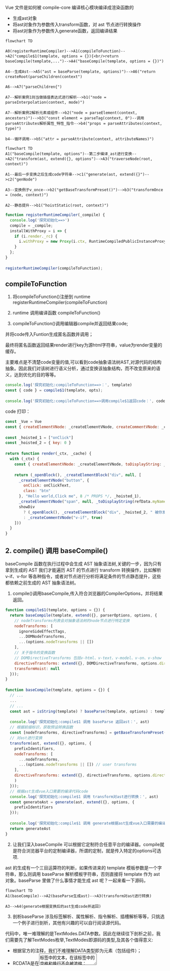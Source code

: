 
Vue 文件是如何被 compile-core 编译核心模块编译成渲染函数的
* 生成ast对象
* 将ast对象作为参数传入transform函数，对 ast 节点进行转换操作
* 将ast对象作为参数传入generate函数，返回编译结果

```mermaid
flowchart TD

A0(registerRuntimeCompiler)-->A1(compileToFunction)-->A2("compile$1(template, options = {}){<br/>return baseCompile(template,...")-->A4("baseCompile(template, options = {})")

A4--生成Ast-->A5("ast = baseParse(template, options)")-->A6("return createRoot(parseChildren(context")

A6-->A7("parseChildren{")

A7--解析案例1则当做插值表达式进行解析-->b1("node = parseInterpolation(context, mode)")

A7--解析案例2解析元素或组件-->b2("node = parseElement(context, ancestors)")-->b3("const element = parseTag(context, 0")--调用parseAttributes解析属性_特性_指令-->b4("props = parseAttributes(context, type)")

b4--循环调用-->b5("attr = parseAttribute(context, attributeNames)")
```

```mermaid
flowchart TD
A1("baseCompile(template, options")--第二步编译_ast进行变换-->A2("transform(ast, extend({}, options")-->A3("traverseNode(root, context)")

A1--最后一步变换之后生成code字符串-->c1("generate(ast, extend({}")-->c2("genNode")

A3--变换例子v_once-->b2("getBaseTransformPreset()")-->b3("transformOnce = (node, context)")

A2--静态提升-->b1("hoistStatic(root, context)")
```

```javaScript
function registerRuntimeCompiler(_compile) {
  console.log('探究初始化==>')
  compile = _compile;
  installWithProxy = i => {
    if (i.render._rc) {
      i.withProxy = new Proxy(i.ctx, RuntimeCompiledPublicInstanceProxyHandlers);
    }
  };
}

registerRuntimeCompiler(compileToFunction);
```

## compileToFunction
1. 将compileToFunction()注册到 runtime registerRuntimeCompiler(compileToFunction)

2. runtime 调用编译函数 compileToFunction()
3. compileToFunction()调用编辑器compile并返回结果code;

并将code传入Funtion生成匿名函数并调用；

最终将匿名函数返回结果render进行key为源html字符串，value为render变量的缓存。


主要难点是不清楚code变量的值,可以看到code抽象语法树AST,对源代码的结构抽象。因此我们对该树进行语义分析，通过变换该抽象结构，而不改变原来的语义，达到优化的目的等等。
```javaScript
console.log('探究初始化:compileToFunction==>：', template)
const { code } = compile$1(template, opts);

console.log('探究初始化:compileToFunction==>调用compile$1返回code：', code)
```

code 打印：
```javaScript
const _Vue = Vue
const { createElementVNode: _createElementVNode, createCommentVNode: _createCommentVNode } = _Vue

const _hoisted_1 = ["onClick"]
const _hoisted_2 = { key: 0 }

return function render(_ctx, _cache) {
  with (_ctx) {
    const { createElementVNode: _createElementVNode, toDisplayString: _toDisplayString, openBlock: _openBlock, createElementBlock: _createElementBlock, createCommentVNode: _createCommentVNode } = _Vue

    return (_openBlock(), _createElementBlock("div", null, [
      _createElementVNode("button", {
        onClick: onClickText,
        class: "btn"
      }, "Hello world,Click me", 8 /* PROPS */, _hoisted_1),
      _createElementVNode("span", null, _toDisplayString(refData.myName) + "-" + _toDisplayString(msg) + "-" + _toDisplayString(info.msg2), 1 /* TEXT */),
      showDiv
        ? (_openBlock(), _createElementBlock("div", _hoisted_2, " 被你发现了 "))
        : _createCommentVNode("v-if", true)
    ]))
  }
}
```

## 2. compile() 调用 baseCompile()
baseCompile 函数在执行过程中会生成 AST 抽象语法树,关键的一步，因为只有拿到生成的 AST 我们才能遍历 AST 的节点进行 transform 转换操作，比如解析 v-if、v-for 等各种指令，或者对节点进行分析将满足条件的节点静态提升，这些都依赖之前生成的 AST 抽象语法树。

1. compile()调用baseCompile,传入符合浏览器的CompilerOptions，并将结果返回。
```javaScript
function compile$1(template, options = {}) {
  return baseCompile(template, extend({}, parserOptions, options, {
    // nodeTransforms列表会对抽象语法树的node节点进行特定变换
    nodeTransforms: [
      ignoreSideEffectTags,
      ...DOMNodeTransforms,
      ...(options.nodeTransforms || [])
    ],
    // 关于指令的变换函数 
    // DOMDirectiveTransforms 包括v-html、v-text、v-model、v-on、v-show
    directiveTransforms: extend({}, DOMDirectiveTransforms, options.directiveTransforms || {}),
    transformHoist: null
  }));
}

function baseCompile(template, options = {}) {
  // ...
  ...
  // ...
  const ast = isString(template) ? baseParse(template, options) : template;

  console.log('探究初始化:compile$1 调用 baseParse 返回ast：', ast)
  // 根据前缀标识，获取预设转换函数
  const [nodeTransforms, directiveTransforms] = getBaseTransformPreset();
  // 对ast进行变换
  transform(ast, extend({}, options, {
    prefixIdentifiers,
    nodeTransforms: [
      ...nodeTransforms,
      ...(options.nodeTransforms || []) // user transforms
    ],
    directiveTransforms: extend({}, directiveTransforms, options.directiveTransforms || {} // user transforms
    )
  }));
  // 根据ast生成vue入口需要的编译代码code
  console.log('探究初始化:compile$1 调用 transform对ast进行转换：', ast)
  const generateAst = generate(ast, extend({}, options, {
    prefixIdentifiers
  }));

  console.log('探究初始化:compile$1 调用 generate根据ast生成vue入口需要的编译代码code：', generateAst)
  return generateAst
}
```

2. 让我们深入baseCompile 可以根据它定制符合任意平台的编译器。compile就是符合浏览器平台的定制编译器，所谓的定制，就是传入特定的options可选项.

ast 的生成有一个三目运算符的判断，如果传进来的 template 模板参数是一个字符串，那么则调用 baseParse 解析模板字符串，否则直接将 template 作为 ast 对象。baseParse 里做了什么事情才能生成 ast 呢？一起来看一下源码，
```mermaid
flowchart TD
A1(baseCompile)-->A2(baseParse生成ast)-->A3(transform对ast进行转换)

A3-->A4(generate根据变换后的ast生成code并返回)
```

3. 剖析baseParse
涉及标签解析、属性解析、指令解析、插槽解析等等，只挑选一个例子进行剖析，其他有兴趣的可以自行阅读源代码。

代码中，唯一难理解的是TextModes.DATA参数。因此在继续往下剖析之前，我们需要先了解TextModes枚举,TextModes即源码的类型,及其各个值得意义:
* 根据官方的注释，我们不难理解DATA类型即为元素（包括组件）；
* RCDATA是在<textarea>标签中的文本，在该标签中的空格和换行不会被浓缩；
* RAWTEXT类型为<style>,<script>为中的代码，即JS与CSS；
* CDATA是普通前端比较少接触的<![CDATA[cdata]]>代码，这是使用于XML与XHTML中的注释，在该注释中的cdata代码将不会被解析器解析，而会当做普通文本处理;
* ATTRIBUTE_VALUE顾名思义，即是各个标签的属性。
```javaScript
export const enum TextModes {
  //          | Elements | Entities | End sign              | Inside of
  DATA, //    | ✔        | ✔        | End tags of ancestors |
  RCDATA, //  | ✘        | ✔        | End tag of the parent | <textarea>
  RAWTEXT, // | ✘        | ✘        | End tag of the parent | <style>,<script>
  CDATA,
  ATTRIBUTE_VALUE
}
```

```javaScript
const ast = isString(template) ? baseParse(template, options) : template;

function baseParse(content, options = {}) {
  const context = createParserContext(content, options);
  const start = getCursor(context);
  return createRoot(parseChildren(context, 0 /* TextModes.DATA */, []), getSelection(context, start));
}
```

createRoot该函数就是返回了一个 RootNode 类型的根节点对象，其中我们传入的 children 参数会被作为根节点的 children 参数。

这里非常好理解，按树型数据结构来想象就可以。

所以生成 ast 的关键点就会聚焦到 parseChildren 这个函数上来。parseChildren 函数如果不去看它的源码，见文之意也可以大致了解这是一个解析子节点的函数。接下来我们就来一起来看一下 AST 解析中最关键的 parseChildren 函数


## parseChildren 将正式进入解析阶段
parseChildren 函数接收三个参数，context：解析器上下文，mode：文本数据类型，ancestors：祖先节点数组。

而函数的执行中会首先从祖先节点中获取当前节点的父节点，确定命名空间，以及创建一个空数组，用来储存解析后的节点。之后会有一个 while 循环，判断是否到达了标签的关闭位置，如果不是需要关闭的标签，则在循环体内对源模板字符串进行分类解析。之后会有一段处理空白字符的逻辑，处理完成后返回解析好的 nodes 数组。在大家对于 parseChildren 的执行流程有一个初步理解之后，我们一起来看一下函数的核心，while 循环内的逻辑。

在 while 中解析器会判断文本数据的类型，只有当 TextModes 为 DATA 或 RCDATA 时会继续往下解析。

第一种情况就是判断是否需要解析 Vue 模板语法中的 “Mustache”语法 (双大括号) ，如果当前上下文中没有 v-pre 指令来跳过表达式，并且源模板字符串是以我们指定的分隔符开头的（此时 context.options.delimiters 中是双大括号），就会进行双大括号的解析。这里就可以发现，如果当你有特殊需求，不希望使用双大括号作为表达式插值，那么你只需要在编译前改变选项中的 delimiters 属性即可。

接下来会判断，如果第一个字符是 “<” 并且第二个字符是 '!'的话，会尝试解析注释标签，<!DOCTYPE 和 <!CDATA 这三种情况，对于 DOCTYPE 会进行忽略，解析成注释。

之后会判断当第二个字符是 “/” 的情况，“</” 已经满足了一个闭合标签的条件了，所以会尝试去匹配闭合标签。当第三个字符是 “>”，缺少了标签名字，会报错，并让解析器的进度前进三个字符，跳过 “</>”。

如果“</”开头，并且第三个字符是小写英文字符，解析器会解析结束标签。

如果源模板字符串的第一个字符是 “<”，第二个字符是小写英文字符开头，会调用 parseElement 函数来解析对应的标签。

当这个判断字符串字符的分支条件结束，并且没有解析出任何 node 节点，那么会将 node 作为文本类型，调用 parseText 进行解析。

最后将生成的节点添加进 nodes 数组，在函数结束时返回。

这就是 while 循环体内的逻辑，且是 parseChildren 中最重要的部分。在这个判断过程中，我们看到了双大括号语法的解析，看到了注释节点的怎样被解析的，也看到了开始标签和闭合标签的解析，以及文本内容的解析。

移除空白符的逻辑相对简单、且不是我们的重点。我们只需了解`RAWTEXT 和 RCDATA 类型的节点`，以及前文提到的<pre>标签中的文本（包括标签本身）和注释不会被去除空白符。其中RAWTEXT类型是JS和CSS代码，它们的空白符，是在进行生产构建时，由构建工具处理。

我们需要关注插值的解析与元素的解析部分。在判断是否插值的表达式中，我们可以注意到这样一个变量context.options.delimiters[0]。不知还有没印象，在上下文context中的options是我们在入口文件传入的自选项options，其中包括用户自定义选项。这说明，使用vue的开发者可以通过传入delimiters数组达到自定义定界符的目的，该参数的默认值是["{{","}}"]。
接着，我们继续剖析parseInterpolation解析函数，我们只讲解这一个解析案例，其他的解析函数都大同小异，若无特殊情况，都不再剖析其他解析函数。
```javaScript
function parseChildren(context, mode, ancestors) {
  // 获取最后一个祖先节点，即父节点，在上一小节中传入空数组，即没有父节点
  const parent = last(ancestors);
  // 父节点的命名空间，父节点不存在就默认取HTML命名空间，即解析时，对应节点会被当做HTML节点处理
  const ns = parent ? parent.ns : 0 /* Namespaces.HTML */;
  // 当前父节点的子节点数组
  const nodes = [];
  /* 递归解析:
  当标签未闭合时，解析对应节点
  根据上下文、节点类型和祖先节点判断是否到达结尾
  */
  while (!isEnd(context, mode, ancestors)) {
    // 获取需要解析的源码
    const s = context.source;
    // 声明子节点
    let node = undefined;
    if (mode === 0 /* TextModes.DATA */ || mode === 1 /* TextModes.RCDATA */) {

      /* 如果标签没有 v-pre 指令，源模板字符串以双大括号 `{{` 开头，按双大括号语法解析 */
      if (!context.inVPre && startsWith(s, context.options.delimiters[0])) {
        // 如果没有使用v-pre指令，且源码以的delimiters[0]选项存在，默认为'{{'，则当做插值表达式进行解析
        console.log('探究初始化==>其中一个解析案例1:如果没有使用v-pre指令，且源码以的delimiters[0]选项存在，默认为"{{"，则当做插值表达式进行解析,parseChildren调用 parseInterpolation,返回AST节点描述对象')
        node = parseInterpolation(context, mode);
      }
      else if (mode === 0 /* TextModes.DATA */ && s[0] === '<') {
        // https://html.spec.whatwg.org/multipage/parsing.html#tag-open-state
        // 如果是dom标签，按照HTML官网规范解析，以下是HTML官方“开始标签”解析算法
        if (s.length === 1) {
          // 如果是源码的最后一个字符，报边界错误
          emitError(context, 5 /* ErrorCodes.EOF_BEFORE_TAG_NAME */, 1);
        }

        // 如果源模板字符串的第以个字符位置是 `!`
        else if (s[1] === '!') {
          // https://html.spec.whatwg.org/multipage/parsing.html#markup-declaration-open-state
          // 如果以 '<!--' 开头，按注释解析
          // '<'后接'!'则，当做注释进行解析，以HTML官方算法解析注释。
          // 注释类型包括'<!--'、 '<!DOCTYPE'、'<![CDATA['三种
          if (startsWith(s, '<!--')) {
            node = parseComment(context);
          }
          else if (startsWith(s, '<!DOCTYPE')) {
            // Ignore DOCTYPE by a limitation.
            // 如果以 '<!DOCTYPE' 开头，忽略 DOCTYPE，当做伪注释解析
            node = parseBogusComment(context);
          }

          // 如果以 '<![CDATA[' 开头，又在 HTML 环境中，解析 CDATA
          else if (startsWith(s, '<![CDATA[')) {
            if (ns !== 0 /* Namespaces.HTML */) {
              node = parseCDATA(context, ancestors);
            }
            else {
              emitError(context, 1 /* ErrorCodes.CDATA_IN_HTML_CONTENT */);
              node = parseBogusComment(context);
            }
          }
          else {
            emitError(context, 11 /* ErrorCodes.INCORRECTLY_OPENED_COMMENT */);
            node = parseBogusComment(context);
          }
        }
        // 如果源模板字符串的第二个字符位置是 '/'
        else if (s[1] === '/') {
          // https://html.spec.whatwg.org/multipage/parsing.html#end-tag-open-state
          //  如果是'</'当做结束标签进行解析，依然使用HTML官方算法
          if (s.length === 2) {
            emitError(context, 5 /* ErrorCodes.EOF_BEFORE_TAG_NAME */, 2);
          }
          // 如果源模板字符串的第三个字符位置是 '>'，那么就是自闭合标签，前进三个字符的扫描位置
          else if (s[2] === '>') {
            emitError(context, 14 /* ErrorCodes.MISSING_END_TAG_NAME */, 2);
            advanceBy(context, 3);
            continue;
          }
          // 如果第三个字符位置是英文字符，解析结束标签
          else if (/[a-z]/i.test(s[2])) {
            emitError(context, 23 /* ErrorCodes.X_INVALID_END_TAG */);
            parseTag(context, 1 /* TagType.End */, parent);
            continue;
          }
          // 如果不是上述情况，则当做伪注释解析
          else {
            emitError(context, 12 /* ErrorCodes.INVALID_FIRST_CHARACTER_OF_TAG_NAME */, 2);
            node = parseBogusComment(context);
          }
        }
        // 解析结束标签
        // 如果标签的第二个字符是小写英文字符，则当做元素标签解析
        else if (/[a-z]/i.test(s[1])) {
          console.log('探究初始化==>其中一个解析案例3,如果是以[a-z]开头的标签，当做元素进行解析（包括组件），')
          node = parseElement(context, ancestors);
        }
        // 对2.x中<template>的兼容。在3.x中，若没有vue的官方指令，会被当做原生的dom标签
        // 如果第二个字符是 '?'，当做伪注释解析
        else if (s[1] === '?') {
          // 如果是'<?'报不支持该类型的标签，且当做注释进行解析
          emitError(context, 21 /* ErrorCodes.UNEXPECTED_QUESTION_MARK_INSTEAD_OF_TAG_NAME */, 1);
          node = parseBogusComment(context);
        }
        else {
          // 都不是这些情况，则报出第一个字符不是合法标签字符的错误。
          // 报非法字符串错误
          emitError(context, 12 /* ErrorCodes.INVALID_FIRST_CHARACTER_OF_TAG_NAME */, 1);
        }
      }
    }

    // 如果上述的情况解析完毕后，没有创建对应的节点，则当做文本来解析
    if (!node) {
      node = parseText(context, mode);
    }

    // 如果节点是数组，则遍历添加进 nodes 数组中，否则直接添加
    if (isArray(node)) {
      for (let i = 0; i < node.length; i++) {
        pushNode(nodes, node[i]);
      }
    }
    else {
      pushNode(nodes, node);
    }
  }
  // Whitespace handling strategy like v2
  // 标记是否移除空格,处理空白字符，提高输出效率
  let removedWhitespace = false;
  if (mode !== 2 /* TextModes.RAWTEXT */ && mode !== 1 /* TextModes.RCDATA */) {
    const shouldCondense = context.options.whitespace !== 'preserve';
    for (let i = 0; i < nodes.length; i++) {
      const node = nodes[i];
      if (node.type === 2 /* NodeTypes.TEXT */) {
        if (!context.inPre) {
          if (!/[^\t\r\n\f ]/.test(node.content)) {
            const prev = nodes[i - 1];
            const next = nodes[i + 1];
            // Remove if:
            // - the whitespace is the first or last node, or:
            // - (condense mode) the whitespace is between twos comments, or:
            // - (condense mode) the whitespace is between comment and element, or:
            // - (condense mode) the whitespace is between two elements AND contains newline
            if (!prev ||
              !next ||
              (shouldCondense &&
                ((prev.type === 3 /* NodeTypes.COMMENT */ &&
                  next.type === 3 /* NodeTypes.COMMENT */) ||
                  (prev.type === 3 /* NodeTypes.COMMENT */ &&
                    next.type === 1 /* NodeTypes.ELEMENT */) ||
                  (prev.type === 1 /* NodeTypes.ELEMENT */ &&
                    next.type === 3 /* NodeTypes.COMMENT */) ||
                  (prev.type === 1 /* NodeTypes.ELEMENT */ &&
                    next.type === 1 /* NodeTypes.ELEMENT */ &&
                    /[\r\n]/.test(node.content))))) {
              removedWhitespace = true;
              nodes[i] = null;
            }
            else {
              // Otherwise, the whitespace is condensed into a single space
              node.content = ' ';
            }
          }
          else if (shouldCondense) {
            // in condense mode, consecutive whitespaces in text are condensed
            // down to a single space.
            node.content = node.content.replace(/[\t\r\n\f ]+/g, ' ');
          }
        }
        else {
          // #6410 normalize windows newlines in <pre>:
          // in SSR, browsers normalize server-rendered \r\n into a single \n
          // in the DOM
          node.content = node.content.replace(/\r\n/g, '\n');
        }
      }
      // Remove comment nodes if desired by configuration.
      else if (node.type === 3 /* NodeTypes.COMMENT */ && !context.options.comments) {
        removedWhitespace = true;
        nodes[i] = null;
      }
    }
    if (context.inPre && parent && context.options.isPreTag(parent.tag)) {
      // remove leading newline per html spec
      // https://html.spec.whatwg.org/multipage/grouping-content.html#the-pre-element
      const first = nodes[0];
      if (first && first.type === 2 /* NodeTypes.TEXT */) {
        first.content = first.content.replace(/^\r?\n/, '');
      }
    }
  }
  // 移除空白字符，返回解析后的节点数组
  return removedWhitespace ? nodes.filter(Boolean) : nodes;
}
```


```javaScript
function parseInterpolation(context, mode) {
// 获取开始与结束定界符
const [open, close] = context.options.delimiters;
// 从开始定界符之后开始寻找结束定界符的索引
const closeIndex = context.source.indexOf(close, open.length);
// 如果找不到则报错
if (closeIndex === -1) {
  emitError(context, 25 /* ErrorCodes.X_MISSING_INTERPOLATION_END */);
  return undefined;
}
// 获取开始游标
const start = getCursor(context);
// 解析位置前进open.length长度，修改上下文context的source、offset、line、column
advanceBy(context, open.length);
// 插值表达式开始位置游标，初始化，之后修改
const innerStart = getCursor(context);
// 插值表达式结束位置游标，初始化，之后修改
const innerEnd = getCursor(context);
// 计算原生插值表达式长度
const rawContentLength = closeIndex - open.length;
// 获取原生插值表达式
const rawContent = context.source.slice(0, rawContentLength);
// DATA、RCDATA、ATTRIBUTE_VALUE类型且包含'&'，由自选项提供的decodeEntities函数进行解码，其他情况返回原文本
const preTrimContent = parseTextData(context, rawContentLength, mode);
// 获得去除前后空白符的表达式，用于之后计算原生表达式的开始与结束索引
const content = preTrimContent.trim();
// 获取前面空白符的最后索引作为偏移量
const startOffset = preTrimContent.indexOf(content);
// 如果偏移量大于零，根据原生插值与偏移量修改innerStart的位置描述
if (startOffset > 0) {
  advancePositionWithMutation(innerStart, rawContent, startOffset);
}
// 获取原生插值表达式的结束偏移量
const endOffset = rawContentLength - (preTrimContent.length - content.length - startOffset);
// 修改innerEnd位置描述
advancePositionWithMutation(innerEnd, rawContent, endOffset);
// context位置前进到结束定界符之后，结束解析
advanceBy(context, close.length);

console.log('探究初始化:其中一个解析案例:parseChildren调用 parseInterpolation 返回AST节点描述对象：')
return {
  type: 5 /* NodeTypes.INTERPOLATION */,
  content: {
    type: 4 /* NodeTypes.SIMPLE_EXPRESSION */,
    isStatic: false,
    // Set `isConstant` to false by default and will decide in transformExpression
    constType: 0 /* ConstantTypes.NOT_CONSTANT */,
    content,
    loc: getSelection(context, innerStart, innerEnd)
  },
  loc: getSelection(context, start)
};
}
```

通过这一小案列的解析，我们可以总结其他解析函数的工作流程，即抽取源码，改变上下文context的source以及位置信息，最后构建AST节点返回。AST节点除了type与loc属性必不可少之外，其他属性根据特定节点赋值。比如之后的标签解析，需要添加命名空间、标签名称、标签类型、标签属性、子AST节点数组、是否自闭合标签。其中type具有以下类型：
```javaScript
export const enum NodeTypes {
ROOT,
ELEMENT,
TEXT,
COMMENT,
SIMPLE_EXPRESSION,
INTERPOLATION,
ATTRIBUTE,
DIRECTIVE,
// containers
COMPOUND_EXPRESSION,
IF,
IF_BRANCH,
FOR,
TEXT_CALL,
// codegen
VNODE_CALL,
JS_CALL_EXPRESSION,
JS_OBJECT_EXPRESSION,
JS_PROPERTY,
JS_ARRAY_EXPRESSION,
JS_FUNCTION_EXPRESSION,
JS_CONDITIONAL_EXPRESSION,
JS_CACHE_EXPRESSION,

// ssr codegen
JS_BLOCK_STATEMENT,
JS_TEMPLATE_LITERAL,
JS_IF_STATEMENT,
JS_ASSIGNMENT_EXPRESSION,
JS_SEQUENCE_EXPRESSION,
JS_RETURN_STATEMENT
}
```

### 回到parseElement
在 while 的循环内，各个分支判断分支内，我们能看到 node 会接收各种节点类型的解析函数的返回值。而这里我会详细的说一下 parseElement 这个解析元素的函数，因为这是我们在模板中用的最频繁的场景。

该解析函数笼统来看分为简单的三步，解析开始标签 -> 递归解析子节点 -> 解析结束标签。

并始终在上下文context中维护inPre、inVPre字段，以此判断子节点是否处于pre标签内，或者具有v-pre指令的标签内。同时兼容2.x的inline-template属性，但是需要在自选项的compatConfig配置中显示配置COMPILER_INLINE_TEMPLATE为true或者声明MODE为非3版本(编译器的行为默认为3版本)，兼容属性才会被解析。由于inline-template在Vue3不再支持，小编也从未使用过inline-template，对其不是很了解，顾有兴趣的小伙伴可以到官网自行了解内联模板。

```javaScript
function parseElement(context, ancestors) {
  // Start tag.
  const wasInPre = context.inPre;
  const wasInVPre = context.inVPre;
  // 解析起始标签
  const parent = last(ancestors);
  console.log('探究初始化==>parseElement解析parseTag')
  const element = parseTag(context, 0 /* TagType.Start */, parent);
  const isPreBoundary = context.inPre && !wasInPre;
  const isVPreBoundary = context.inVPre && !wasInVPre;
  // 如果是自闭合的标签或者是空标签，则直接返回。voidTag例如： `<img>`, `<br>`, `<hr>`
  if (element.isSelfClosing || context.options.isVoidTag(element.tag)) {
    // #4030 self-closing <pre> tag
    if (isPreBoundary) {
      context.inPre = false;
    }
    if (isVPreBoundary) {
      context.inVPre = false;
    }
    return element;
  }
  // Children.
  // 递归的解析子节点
  ancestors.push(element);
  const mode = context.options.getTextMode(element, parent);
  const children = parseChildren(context, mode, ancestors);
  ancestors.pop();
  element.children = children;
  // End tag.
  // 解析结束标签
  if (startsWithEndTagOpen(context.source, element.tag)) {
    parseTag(context, 1 /* TagType.End */, parent);
  }
  else {
    emitError(context, 24 /* ErrorCodes.X_MISSING_END_TAG */, 0, element.loc.start);
    if (context.source.length === 0 && element.tag.toLowerCase() === 'script') {
      const first = children[0];
      if (first && startsWith(first.loc.source, '<!--')) {
        emitError(context, 8 /* ErrorCodes.EOF_IN_SCRIPT_HTML_COMMENT_LIKE_TEXT */);
      }
    }
  }
  element.loc = getSelection(context, element.loc.start);
  if (isPreBoundary) {
    context.inPre = false;
  }
  if (isVPreBoundary) {
    context.inVPre = false;
  }
  return element;
}
```



## 进入整个解析的重点parseTag:parseTag()用来解析开始标签、自闭合标签与结束标签

不过我们只关注其开始标签的部分。

首先我们会获取当前节点的父节点，然后调用 parseTag 函数解析。

parseTag 函数会按的执行大体是以下流程：
1. 首先匹配标签名。
2. 解析元素中的 attribute 属性，存储至 props 属性
3. 检测是否存在 v-pre 指令，若是存在的话，则修改 context 上下文中的 inVPre 属性为 true
4. 检测自闭合标签，如果是自闭合，则将 isSelfClosing 属性置为 true
5. 判断 tagType，是 ELEMENT 元素还是 COMPONENT 组件，或者 SLOT 插槽
6. 返回生成的 element 对象


```javaScript
function parseTag(context, type, parent) {
console.log('探究初始化==>我们的重点在这,parseTag()用来解析开始标签、自闭合标签与结束标签')
// Tag open.
const start = getCursor(context);
const match = /^<\/?([a-z][^\t\r\n\f />]*)/i.exec(context.source);
if (!context.inVPre) {
  if (tag === 'slot') {
    tagType = 2 /* ElementTypes.SLOT */;
  }
  else if (tag === 'template') {
    if (props.some(p => p.type === 7 /* NodeTypes.DIRECTIVE */ && isSpecialTemplateDirective(p.name))) {
      tagType = 3 /* ElementTypes.TEMPLATE */;
    }
  }
  else if (isComponent(tag, props, context)) {
    tagType = 1 /* ElementTypes.COMPONENT */;
  }
}

  // ...
  ...
  // ...
  return {
  type: 1 /* NodeTypes.ELEMENT */,
  ns,
  tag,
  tagType,
  props,
  isSelfClosing,
  children: [],
  loc: getSelection(context, start),
  codegenNode: undefined // to be created during transform phase
};
}
```

### parseTag()之isComponent vue是如何辨别组件与dom元素的

## parseAttribute
解析阶段一切的核心，解析开始标签的属性。包括一切属性、特性、指令、组件props。在parseAttribute上一层有parseAttributes函数、其主要作用是循环调用parseAttribute，并对解析出来的class空白符浓缩为一个空格，去除前后空白符。
```javaScript
function parseAttributes(context, type) {
const props = [];
const attributeNames = new Set();
while (context.source.length > 0 &&
  !startsWith(context.source, '>') &&
  !startsWith(context.source, '/>')) {
  if (startsWith(context.source, '/')) {
    emitError(context, 22 /* ErrorCodes.UNEXPECTED_SOLIDUS_IN_TAG */);
    advanceBy(context, 1);
    advanceSpaces(context);
    continue;
  }
  if (type === 1 /* TagType.End */) {
    emitError(context, 3 /* ErrorCodes.END_TAG_WITH_ATTRIBUTES */);
  }
  const attr = parseAttribute(context, attributeNames);
  // Trim whitespace between class
  // https://github.com/vuejs/core/issues/4251
  if (attr.type === 6 /* NodeTypes.ATTRIBUTE */ &&
    attr.value &&
    attr.name === 'class') {
    attr.value.content = attr.value.content.replace(/\s+/g, ' ').trim();
  }
  if (type === 0 /* TagType.Start */) {
    props.push(attr);
  }
  if (/^[^\t\r\n\f />]/.test(context.source)) {
    emitError(context, 15 /* ErrorCodes.MISSING_WHITESPACE_BETWEEN_ATTRIBUTES */);
  }
  advanceSpaces(context);
}
return props;
}

// 调用parseAttribute
function parseAttribute(context, nameSet) {
// Name.
const start = getCursor(context);
const match = /^[^\t\r\n\f />][^\t\r\n\f />=]*/.exec(context.source);
const name = match[0];
if (nameSet.has(name)) {
  emitError(context, 2 /* ErrorCodes.DUPLICATE_ATTRIBUTE */);
}
nameSet.add(name);
if (name[0] === '=') {
  emitError(context, 19 /* ErrorCodes.UNEXPECTED_EQUALS_SIGN_BEFORE_ATTRIBUTE_NAME */);
}
{
  const pattern = /["'<]/g;
  let m;
  while ((m = pattern.exec(name))) {
    emitError(context, 17 /* ErrorCodes.UNEXPECTED_CHARACTER_IN_ATTRIBUTE_NAME */, m.index);
  }
}
advanceBy(context, name.length);
// Value
let value = undefined;
if (/^[\t\r\n\f ]*=/.test(context.source)) {
  advanceSpaces(context);
  advanceBy(context, 1);
  advanceSpaces(context);
  value = parseAttributeValue(context);
  if (!value) {
    emitError(context, 13 /* ErrorCodes.MISSING_ATTRIBUTE_VALUE */);
  }
}
const loc = getSelection(context, start);
/* 获取属性名，并对不合语法的属性名进行报错，包含="'< 字符的属性名不合法 */
/* 获取属性值value，允许=前后包含多个空白符 */

// 不在v-pre指令内，以V-、:、.、@、#开头的被认为vue指令、props与事件
if (!context.inVPre && /^(v-[A-Za-z0-9-]|:|\.|@|#)/.test(name)) {
  const match = /(?:^v-([a-z0-9-]+))?(?:(?::|^\.|^@|^#)(\[[^\]]+\]|[^\.]+))?(.+)?$/i.exec(name);
  let isPropShorthand = startsWith(name, '.');
  // 取V-后的指令名，但当使用简写时match[1]不存在、则根据简写，判别bind、on、slot指令
  let dirName = match[1] ||
    (isPropShorthand || startsWith(name, ':')
      ? 'bind'
      : startsWith(name, '@')
        ? 'on'
        : 'slot');
  let arg;

  // 指令参数，比如@click中的click、:props中的pros、v-slot:footer中的footer
  if (match[2]) {
    const isSlot = dirName === 'slot';
    const startOffset = name.lastIndexOf(match[2]);
    const loc = getSelection(context, getNewPosition(context, start, startOffset), getNewPosition(context, start, startOffset + match[2].length + ((isSlot && match[3]) || '').length));
    let content = match[2];
    let isStatic = true;
    if (content.startsWith('[')) {
      isStatic = false;
      if (!content.endsWith(']')) {
        emitError(context, 27 /* ErrorCodes.X_MISSING_DYNAMIC_DIRECTIVE_ARGUMENT_END */);
        content = content.slice(1);
      }
      else {
        content = content.slice(1, content.length - 1);
      }
    }
    else if (isSlot) {
      // #1241 special case for v-slot: vuetify relies extensively on slot
      // names containing dots. v-slot doesn't have any modifiers and Vue 2.x
      // supports such usage so we are keeping it consistent with 2.x.
      // 由于在v-slot没有修饰符、且vuetify广泛使用包含.的插槽名，所以如果是插槽指令点dots,不被认为是修饰符，而是插槽名的一部分
      content += match[3] || '';
    }
    arg = {
      type: 4 /* NodeTypes.SIMPLE_EXPRESSION */, // 因为是指令，所以类型为简单表达式
      content, // 指令参数
      isStatic, // 是否可静态提升
      constType: isStatic // 是否常量
        ? 3 /* ConstantTypes.CAN_STRINGIFY */
        : 0 /* ConstantTypes.NOT_CONSTANT */,
      loc
    };
  }
  if (value && value.isQuoted) {
    const valueLoc = value.loc;
    valueLoc.start.offset++;
    valueLoc.start.column++;
    valueLoc.end = advancePositionWithClone(valueLoc.start, value.content);
    valueLoc.source = valueLoc.source.slice(1, -1);
  }

  /* 修改属性值的位置信息 */
  // 获取修饰符数组
  const modifiers = match[3] ? match[3].slice(1).split('.') : [];
  // 如果v-bind指令的缩写不是:，而是点dot. ，则把添加修饰符prop
  if (isPropShorthand)
    modifiers.push('prop');
  return {
    type: 7 /* NodeTypes.DIRECTIVE */, // 属性类型为指令
    name: dirName, //指令名
    exp: value && {
      type: 4 /* NodeTypes.SIMPLE_EXPRESSION */, // 指令表达式
      content: value.content,
      isStatic: false, // 不可静态提升
      // Treat as non-constant by default. This can be potentially set to
      // other values by `transformExpression` to make it eligible for hoisting.
      constType: 0 /* ConstantTypes.NOT_CONSTANT */,
      loc: value.loc
    },
    arg,
    modifiers, //修饰符
    loc
  };
}
// missing directive name or illegal directive name
if (!context.inVPre && startsWith(name, 'v-')) {
  emitError(context, 26 /* ErrorCodes.X_MISSING_DIRECTIVE_NAME */);
}
return {
  type: 6 /* NodeTypes.ATTRIBUTE */,
  name,
  value: value && {
    type: 2 /* NodeTypes.TEXT */,
    content: value.content,
    loc: value.loc
  },
  loc
};
}
```

## 至此，编译篇的解析部分，已全部讲解完毕。
模板元素解析例子：
```html
<div>
  <p>Hello World</p>
</div>
```
![](./img/模板元素解析例子.png)

图片中是解析过程中，保存解析后节点的栈的存储情况,

图中的黄色矩形是一个栈，当开始解析时，parseChildren 首先会遇到 div 标签，开始调用的 parseElement 函数。通过 parseTag 函数解析出了 div 元素，并将它压入栈中，递归解析子节点。第二次调用 parseChildren 函数，遇见 p 元素，调用 parseElement 函数，将 p 标签压入栈中，此时栈中有 div 和 p 两个标签。再次解析 p 中的子节点，第三次调用 parseChildren 标签，这次不会匹配到任何标签，不会生成对应的 node，所以会通过 parseText 函数去生成文本，解析出 node 为 HelloWorld，并返回 node。

将这个文本类型的 node 添加进 p 标签的 children 属性后，此时 p 标签的子节点解析完毕，弹出祖先栈，完成结束标签的解析后，返回 p 标签对应的 element 对象。

p 标签对应的 node 节点生成，并在 parseChildren 函数中返回对应 node。

div 标签在接收到 p 标签的 node 后，添加进自身的 children 属性中，出栈。此时祖先栈中就空空如也了。而 div 的标签完成闭合解析的逻辑后，返回 element 元素。

最终 parseChildren 的第一次调用返回结果，生成了 div 对应的 node 对象，也返回了结果，将这个结果作为 createRoot 函数的 children 参数传入，生成根节点对象，完成 ast 解析。

`相信大家还没有忘记，我们进行这么复杂的解析的目的是为了获得一棵关于源码的AST树。`

`接下来是的阶段是，我们曾在讲解AST时，提及过的变换，变换AST的结构，使它在不失去原本的语义的情况下，对源码进行优化。`

## 编译_变换
由于是对AST的变换，所以不会有返回值，所以在baseCompile的transform函数，只会传入ast抽象语法树和相应的变换选项,顾不再过多解释。

另由于变换上下文，不像解析上下文一样简单，其包含非常多状态、选项以及辅助函数，所以不采取一次性讲解，而是在使用都相关成员时进行讲解。
```javaScript
function transform(root, options) {
// 获取上下文
const context = createTransformContext(root, options);
// 变换AST
traverseNode(root, context);
console.log("%c探究初始化==>transform ast:静态提升，vue3新特性", 'color:yellow')
if (options.hoistStatic) {
  hoistStatic(root, context);
}
if (!options.ssr) {
  createRootCodegen(root, context);
}
// finalize meta information
// 变换后的AST完成元数据赋值
root.helpers = [...context.helpers.keys()];
root.components = [...context.components];
root.directives = [...context.directives];
root.imports = context.imports;
root.hoists = context.hoists;
root.temps = context.temps;
root.cached = context.cached;
}

function traverseNode(node, context) {
// 正在变换的ast节点
context.currentNode = node;
// apply transform plugins
const { nodeTransforms } = context;
// 用来存储变换函数的退出函数
const exitFns = [];
// 应用所有节点变换插件
for (let i = 0; i < nodeTransforms.length; i++) {
  const onExit = nodeTransforms[i](node, context);
  if (onExit) {
    if (isArray(onExit)) {
      exitFns.push(...onExit);
    }
    else {
      exitFns.push(onExit);
    }
  }
  if (!context.currentNode) {
    // node was removed
    // 变换函数可能移除原有的ast节点，则直接返回
    return;
  }
  else {
    // node may have been replaced
    // 经过变换后，ast节点可能被替换
    node = context.currentNode;
  }
}
switch (node.type) {
  case 3 /* NodeTypes.COMMENT */:
    if (!context.ssr) {
      // inject import for the Comment symbol, which is needed for creating
      // comment nodes with `createVNode`
      // 注入Comment symbol，用户生成代码阶段，生成需要的导入代码
      context.helper(CREATE_COMMENT);
    }
    break;
  case 5 /* NodeTypes.INTERPOLATION */:
    // no need to traverse, but we need to inject toString helper
    // {{express}} 插值表达式不需要变化，但是需要注入toString helper
    if (!context.ssr) {
      context.helper(TO_DISPLAY_STRING);
    }
    break;
  // for container types, further traverse downwards
  // 对于容器类型的，需要进一步向下遍历
  case 9 /* NodeTypes.IF */:
    // 对v-if的所有分支进行变换
    for (let i = 0; i < node.branches.length; i++) {
      traverseNode(node.branches[i], context);
    }
    break;
  case 10 /* NodeTypes.IF_BRANCH */:
  case 11 /* NodeTypes.FOR */:
  case 1 /* NodeTypes.ELEMENT */:
  case 0 /* NodeTypes.ROOT */:
    traverseChildren(node, context);
    break;
}
// exit transforms
// 退出变换函数
context.currentNode = node;
let i = exitFns.length;
while (i--) {
  exitFns[i]();
}
}
```
vue先进行一次遍历变换，更改具有v-if、v-else、v-else-if、v-for指令节点及其子节点的结构。

之后再重新遍历变换v-if的所有分支节点，以及递归变换其他类型节点。最后以出栈的方式逐一退出变换的函数。

由于变换函数众多且相当复杂，虽然用户也可以传入自己的变换函数，但99.99%的情况下并没有这种需求，我们只需了解到变换会更改解析出来的ast就行了，因此我们只取其中较为简单的v-once变换函数进行剖析，v-once可以使相关的表达式只渲染一次，而不会双向绑定。

其中codegenNode是用于后文baseCompile的最后一步generate,生成代码字符串用的节点描述对象。
```javaScript
const transformOnce = (node, context) => {
// 元素节点上是否存在"v-once"指令
if (node.type === 1 /* NodeTypes.ELEMENT */ && findDir(node, 'once', true)) {
  // 本节点是否已执行或者处于`v-once`的子元素中
  if (seen.has(node) || context.inVOnce) {
    return;
  }
  // 缓存v-once节点
  seen.add(node);
  // 上下文修改为是在`v-once`节点当中
  context.inVOnce = true;
  // 添加辅助类型
  context.helper(SET_BLOCK_TRACKING);
  // 前文提到的`exitFn`，退出变换函数，用于修改上下文环境，更改codegenNode
  return () => {
    context.inVOnce = false;
    const cur = context.currentNode;
    if (cur.codegenNode) {
      cur.codegenNode = context.cache(cur.codegenNode, true /* isVNode */);
    }
  };
}
};
```

## vue3新特性：静态提升
即transform中的hoistStatic,其会递归ast并发现一些不会变的节点与属性，给他们打上可以静态提升的标记。在生成代码字符串阶段，将其序列化成字符串、以减少编译和渲染成本。

hoistStatic只调用了一个walk函数，这个函数是对其子节点的遍历检查，而非本节点。
```javaScript
function hoistStatic(root, context) {
walk(root, context,
  // Root node is unfortunately non-hoistable due to potential parent
  // fallthrough attributes.
  isSingleElementRoot(root, root.children[0]));
}
```

walk函数很长，在阅读walk之前，我们需要先铺垫一些规则。
```javaScript
/**
 * 静态类型有几种级别。
 * 高级别兼容低级别.例如 如果一个几点可以被序列化成字符串，
 * 那也一定可以被静态提升和跳过补丁。
 */
export const enum ConstantTypes {
NOT_CONSTANT = 0,
CAN_SKIP_PATCH,
CAN_HOIST,
CAN_STRINGIFY
}

function walk(node, context, doNotHoistNode = false) {
const { children } = node;
// 用于记录该子元素的数量
const originalCount = children.length;
// 被静态提升的子元素数量
let hoistedCount = 0;
// 遍历整个直接子元素
for (let i = 0; i < children.length; i++) {

// ...
... 
// ...

// 对静态节点进行变换，变换为字符串
if (hoistedCount && context.transformHoist) {
  context.transformHoist(children, context, node);
}
// all children were hoisted - the entire children array is hoistable.
// 如果静态提升的子元素个数等于原本子元素个数，则直接提升整个children数组
if (hoistedCount &&
  hoistedCount === originalCount &&
  node.type === 1 /* NodeTypes.ELEMENT */ &&
  node.tagType === 0 /* ElementTypes.ELEMENT */ &&
  node.codegenNode &&
  node.codegenNode.type === 13 /* NodeTypes.VNODE_CALL */ &&
  isArray(node.codegenNode.children)) {
  node.codegenNode.children = context.hoist(createArrayExpression(node.codegenNode.children));
}
}
```
只有纯元素与纯文本可以被静态提升

因为只有静态的内容才可以被静态提升，所以只有原生DOM元素和纯文本可以被静态提升。

至于getConstantType，主要是通过节点类型来判断是否可被提升，除了元素、文本、表达式以外其他都不是静态类型，而这三种还要似具体情况辨别其静态的类型。比如元素类型，需要检查其属性，子节点以及bind指令表达式是否静态，元素类型需要将其静态类型降到最低的属性、子节点、表达式的静态类型。


## 创建根生成描述对象
变换还剩下最后的createRootCodegen。vue3先支持多个根节点，这个函数的作用是，判断根节点的数量是否大于1，若大于1，则在其外层再包一层节点，就如此简单。

## 编译终点-生成代码字符串:generate
代码生成阶段、会根据解析以及变换添加相应标记后的ast以及使用vue的环境，生成对应的用户生成虚拟节点的代码字符串。

generate虽略长，但不复杂。主要是根据不同的环境，nodejs、浏览器、ssr生成对应的代码格式。genNode更是简单，switch判别不同的ast节点类型，根据不同类型插入相应的运行时用于创建虚拟节点的函数的代码字符串。
```javaScript
function generate(ast, options = {}) {
  // 获取代码生成器上下文
  const context = createCodegenContext(ast, options);
  // 生命周期回调,如果有
  if (options.onContextCreated)
    options.onContextCreated(context);
  const { mode, push, prefixIdentifiers, indent, deindent, newline, scopeId, ssr } = context;

  /* 解构获取取上下文用于生成代码的函数 */

  const hasHelpers = ast.helpers.length > 0;
  const useWithBlock = !prefixIdentifiers && mode !== 'module';
  // preambles
  // in setup() inline mode, the preamble is generated in a sub context
  // and returned separately.
  // 浏览器环境，修改成function模式的上下文
  const preambleContext = context;

  // ...
  ...
  // ...

  // 生成虚拟节点树表达式
  if (ast.codegenNode) {
    genNode(ast.codegenNode, context);
  }
  else {
    push(`null`);
  }
  if (useWithBlock) {
    deindent();
    push(`}`);
  }
  deindent();
  push(`}`);

  /* 一些完善语法的代码：缩进、添加'}'' */
  return {
    ast,
    code: context.code,
    preamble: ``,
    // SourceMapGenerator does have toJSON() method but it's not in the types
    map: context.map ? context.map.toJSON() : undefined
  };
}
```

```javaScript
// 映射的运行时函数，包括创建虚拟节点，组件、指令与过滤函数的解析等等
export const helperNameMap: any = {
  [FRAGMENT]: `Fragment`,
  [TELEPORT]: `Teleport`,
  [SUSPENSE]: `Suspense`,
  [KEEP_ALIVE]: `KeepAlive`,
  [BASE_TRANSITION]: `BaseTransition`,
  [OPEN_BLOCK]: `openBlock`,
  [CREATE_BLOCK]: `createBlock`,
  [CREATE_ELEMENT_BLOCK]: `createElementBlock`,
  [CREATE_VNODE]: `createVNode`,
  [CREATE_ELEMENT_VNODE]: `createElementVNode`,
  [CREATE_COMMENT]: `createCommentVNode`,
  [CREATE_TEXT]: `createTextVNode`,
  [CREATE_STATIC]: `createStaticVNode`,
  [RESOLVE_COMPONENT]: `resolveComponent`,
  [RESOLVE_DYNAMIC_COMPONENT]: `resolveDynamicComponent`,
  [RESOLVE_DIRECTIVE]: `resolveDirective`,
  [RESOLVE_FILTER]: `resolveFilter`,
  [WITH_DIRECTIVES]: `withDirectives`,
  [RENDER_LIST]: `renderList`,
  [RENDER_SLOT]: `renderSlot`,
  [CREATE_SLOTS]: `createSlots`,
  [TO_DISPLAY_STRING]: `toDisplayString`,
  [MERGE_PROPS]: `mergeProps`,
  [NORMALIZE_CLASS]: `normalizeClass`,
  [NORMALIZE_STYLE]: `normalizeStyle`,
  [NORMALIZE_PROPS]: `normalizeProps`,
  [GUARD_REACTIVE_PROPS]: `guardReactiveProps`,
  [TO_HANDLERS]: `toHandlers`,
  [CAMELIZE]: `camelize`,
  [CAPITALIZE]: `capitalize`,
  [TO_HANDLER_KEY]: `toHandlerKey`,
  [SET_BLOCK_TRACKING]: `setBlockTracking`,
  [PUSH_SCOPE_ID]: `pushScopeId`,
  [POP_SCOPE_ID]: `popScopeId`,
  [WITH_CTX]: `withCtx`,
  [UNREF]: `unref`,
  [IS_REF]: `isRef`,
  [WITH_MEMO]: `withMemo`,
  [IS_MEMO_SAME]: `isMemoSame`
}
```

至此，有关于编译的部分已大概剖析。碍于能力有限，只讲了大概的编译流程。其中的重点，比如v-if、v-for、slot等节点的变换，较为晦涩难懂，如若读者有兴趣可自行阅读。


## 接下来运行时
我们在平时开发，使用的便是运行时包中的函数。让我们从vue应用的构建函数createApp开始。



